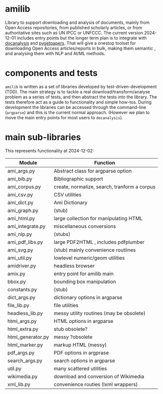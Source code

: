 # amilib

Library to support downloading and analysis of documents, mainly from Open Access repositories, from 
published scholarly articles, or from authoritative sites such as UN IPCC or UNFCCC. The current version 2024-12-01 includes entry points but the longer term plan is to integrate with [docanalysis](https://github.com/petermr/docanalysis) and [pygetpapers](https://github.com/petermr/pygetpapers). That will give a onestop toolset for downloading Open Access articles/reports in bulk, making them semantic , and analysing them with NLP and AI/ML methods.

# components and tests

`amilib` is written as a set of libraries developed by test-driven-development (TDD). The main strategy is to tackle a real download/transform/analyse problem as a series of tests, and then abstract the tests into the library. The tests therefore act as a guide to functionality and simple how-tos. During development the libraries can be accessed through the command-line (`argparse`) and this is the current normal approach. (However we plan to move the main entry points for most users to `docanalysis`).

# main sub-libraries

This represents functionality at 2024-12-02:

|Module|Function  |
|-------|----  |
|ami_args.py|Abstract class for argparse option  |
|ami_bib.py|Bibliographic support  |
|ami_corpus.py|create, normalize, search, tranform a corpus  |
|ami_csv.py|CSV utilities  |
|ami_dict.py| Ami Dictionary|
|ami_graph.py| (stub)  |
|ami_html.py|large collection for manipulating HTML  |
|ami_integrate.py| miscellaneous conversions |
|ami_nlp.py| (stubs) |
|ami_pdf_libs.py|large PDF2HTML , includes pdfplumber |
|ami_svg.py| (stub) mainly convenience routiines |
|ami_util.py| lowlevel numeric/geom utilities |
|amidriver.py| headless browser |
|amix.py|  entry point for amilib main |
|bbox.py| bounding box manipulation |
|constants.py| (stub) |
|dict_args.py| dictionary options in argparse |
|file_lib.py| file utilities |
|headless_lib.py|  messy utility routines (may be obsolete)|
|html_args.py| HTML options in argparse |
|html_extra.py| stub obsolete? |
|html_generator.py|  messy ?obsolete|
|html_marker.py| markup HTML (messy) |
|pdf_args.py|  PDF options in argprase|
|search_args.py| search options in argparse |
|util.py| many scattered utilities |
|wikimedia.py| download and conversion of Wikimedia|
|xml_lib.py| convenience routies (lxml wrappers)|




